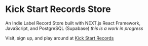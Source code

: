# Kick Start Records Store

An Indie Label Record Store built with NEXT.js React Framework, JavaScript, and PostgreSQL (Supabase)
_this is a work in progress_

Visit, sign up, and play around at [Kick Start Records](https://www.kickstartrecords.com)
